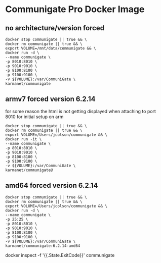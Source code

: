 # Communigate Pro Docker Image

## no architecture/version forced

```shell
docker stop communigate || true && \
docker rm communigate || true && \
export VOLUME=/mnt/data/communigate && \
docker run -d \
--name communigate \
-p 8010:8010 \
-p 9010:9010 \
-p 8100:8100 \
-p 9100:9100 \
-v ${VOLUME}:/var/CommuniGate \
karmanet/communigate
```

## armv7 forced version 6.2.14

for some reason the html is not getting displayed when attaching to port 8010 for initial setup on arm

```shell
docker stop communigate || true && \
docker rm communigate || true && \
export VOLUME=/Users/jcolson/communigate && \
docker run -it \
--name communigate \
-p 8010:8010 \
-p 9010:9010 \
-p 8100:8100 \
-p 9100:9100 \
-v ${VOLUME}:/var/CommuniGate \
karmanet/communigate@
```

## amd64 forced version 6.2.14

```shell
docker stop communigate || true && \
docker rm communigate || true && \
export VOLUME=/Users/jcolson/communigate && \
docker run -d \
--name communigate \
-p 25:25 \
-p 8010:8010 \
-p 9010:9010 \
-p 8100:8100 \
-p 9100:9100 \
-v ${VOLUME}:/var/CommuniGate \
karmanet/communigate:6.2.14-amd64
```

docker inspect -f '{{.State.ExitCode}}' communigate
